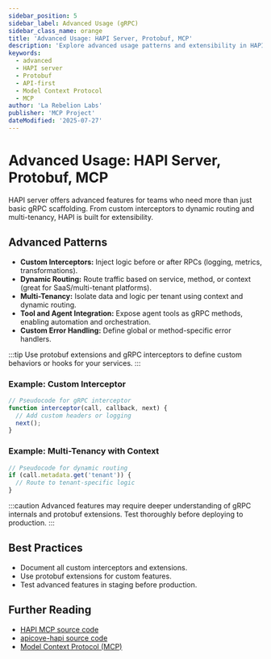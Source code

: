 ```yaml
---
sidebar_position: 5
sidebar_label: Advanced Usage (gRPC)
sidebar_class_name: orange
title: 'Advanced Usage: HAPI Server, Protobuf, MCP'
description: 'Explore advanced usage patterns and extensibility in HAPI server for API-first, Protobuf-driven, and Model Context Protocol (MCP) deployments.'
keywords:
  - advanced
  - HAPI server
  - Protobuf
  - API-first
  - Model Context Protocol
  - MCP
author: 'La Rebelion Labs'
publisher: 'MCP Project'
dateModified: '2025-07-27'
---
```


# Advanced Usage: HAPI Server, Protobuf, MCP

HAPI server offers advanced features for teams who need more than just basic gRPC scaffolding. From custom interceptors to dynamic routing and multi-tenancy, HAPI is built for extensibility.

## Advanced Patterns
- **Custom Interceptors:** Inject logic before or after RPCs (logging, metrics, transformations).
- **Dynamic Routing:** Route traffic based on service, method, or context (great for SaaS/multi-tenant platforms).
- **Multi-Tenancy:** Isolate data and logic per tenant using context and dynamic routing.
- **Tool and Agent Integration:** Expose agent tools as gRPC methods, enabling automation and orchestration.
- **Custom Error Handling:** Define global or method-specific error handlers.

:::tip
Use protobuf extensions and gRPC interceptors to define custom behaviors or hooks for your services.
:::

### Example: Custom Interceptor
```js
// Pseudocode for gRPC interceptor
function interceptor(call, callback, next) {
  // Add custom headers or logging
  next();
}
```

### Example: Multi-Tenancy with Context
```js
// Pseudocode for dynamic routing
if (call.metadata.get('tenant')) {
  // Route to tenant-specific logic
}
```

:::caution
Advanced features may require deeper understanding of gRPC internals and protobuf extensions. Test thoroughly before deploying to production.
:::

## Best Practices
- Document all custom interceptors and extensions.
- Use protobuf extensions for custom features.
- Test advanced features in staging before production.

## Further Reading
- [HAPI MCP source code](https://github.com/la-rebelion/hapi-mcp)
- [apicove-hapi source code](https://github.com/la-rebelion/apicove-hapi)
- [Model Context Protocol (MCP)](https://github.com/la-rebelion)
